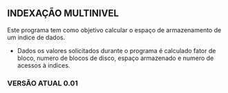 ## INDEXAÇÃO MULTINIVEL

Este programa tem como objetivo calcular o espaço de armazenamento de um indice de dados.

- Dados os valores solicitados durante o programa é calculado fator de bloco, numero de blocos de disco, espaço armazenado e numero de acessos à indices.

### VERSÃO ATUAL 0.01

